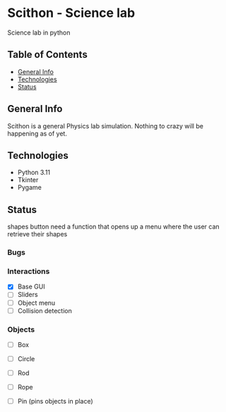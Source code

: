 # Scithon - Science lab
Science lab in python

## Table of Contents
- [General Info](#general-info)
- [Technologies](#technologies)
- [Status](#status)

## General Info
Scithon is a general Physics lab simulation. Nothing to crazy will be happening as of yet.

## Technologies
- Python 3.11
- Tkinter
- Pygame

## Status
shapes button need a function that opens up a menu where the user can retrieve their shapes

### Bugs

### Interactions 
- [x] Base GUI
- [ ] Sliders
- [ ] Object menu
- [ ] Collision detection

### Objects
- [ ] Box
- [ ] Circle
- [ ] Rod
- [ ] Rope
- [ ] Pin (pins objects in place)


